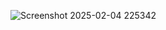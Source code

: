 ![Screenshot 2025-02-04 225342](https://github.com/user-attachments/assets/b1480782-363d-4655-bd06-ed9a0d95ac32)
